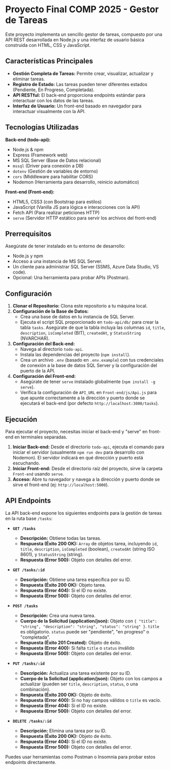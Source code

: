 # Proyecto Final COMP 2025 - Gestor de Tareas

Este proyecto implementa un sencillo gestor de tareas, compuesto por una API REST desarrollada en Node.js y una interfaz de usuario básica construida con HTML, CSS y JavaScript.

## Características Principales

* **Gestión Completa de Tareas:** Permite crear, visualizar, actualizar y eliminar tareas.
* **Registro de Estado:** Las tareas pueden tener diferentes estados (Pendiente, En Progreso, Completada).
* **API RESTful:** El back-end proporciona endpoints estándar para interactuar con los datos de las tareas.
* **Interfaz de Usuario:** Un front-end basado en navegador para interactuar visualmente con la API.

## Tecnologías Utilizadas

**Back-end (todo-api):**

* Node.js & npm
* Express (Framework web)
* MS SQL Server (Base de Datos relacional)
* `mssql` (Driver para conexión a DB)
* `dotenv` (Gestión de variables de entorno)
* `cors` (Middleware para habilitar CORS)
* Nodemon (Herramienta para desarrollo, reinicio automático)

**Front-end (Front-end):**

* HTML5, CSS3 (con Bootstrap para estilos)
* JavaScript (Vanilla JS para lógica e interacciones con la API)
* Fetch API (Para realizar peticiones HTTP)
* `serve` (Servidor HTTP estático para servir los archivos del front-end)

## Prerrequisitos

Asegúrate de tener instalado en tu entorno de desarrollo:

* Node.js y npm
* Acceso a una instancia de MS SQL Server.
* Un cliente para administrar SQL Server (SSMS, Azure Data Studio, VS code).
* Opcional: Una herramienta para probar APIs (Postman).

## Configuración

1.  **Clonar el Repositorio:** Clona este repositorio a tu máquina local.
2.  **Configuración de la Base de Datos:**
    * Crea una base de datos en tu instancia de SQL Server.
    * Ejecuta el script SQL proporcionado en `todo-api/db/` para crear la tabla `tasks`. Asegúrate de que la tabla incluya las columnas `id`, `title`, `description`, `isCompleted` (BIT), `createdAt`, y `StatusString` (NVARCHAR).
3.  **Configuración del Back-end:**
    * Navega al directorio `todo-api`.
    * Instala las dependencias del proyecto (`npm install`).
    * Crea un archivo `.env` (basado en `.env.example`) con tus credenciales de conexión a la base de datos SQL Server y la configuración del puerto de la API.
4.  **Configuración del Front-end:**
    * Asegúrate de tener `serve` instalado globalmente (`npm install -g serve`).
    * Verifica la configuración de `API_URL` en `Front-end/js/Api.js` para que apunte correctamente a la dirección y puerto donde se ejecutará el back-end (por defecto `http://localhost:3000/tasks`).


## Ejecución

Para ejecutar el proyecto, necesitas iniciar el back-end y "serve" en  front-end en terminales separadas.

1.  **Iniciar Back-end:** Desde el directorio `todo-api`, ejecuta el comando para iniciar el servidor (usualmente `npm run dev` para desarrollo con Nodemon). El servidor indicará en qué dirección y puerto está escuchando.
2.  **Iniciar Front-end:** Desde el directorio raíz del proyecto, sirve la carpeta `Front-end` usando `serve`.
3.  **Acceso:** Abre tu navegador y navega a la dirección y puerto donde se sirve el front-end (ej: `http://localhost:5000`).

## API Endpoints

La API back-end  expone los siguientes endpoints para la gestión de tareas en la ruta base `/tasks`:

* **`GET /tasks`**
    * **Descripción:** Obtiene todas las tareas.
    * **Respuesta (Éxito 200 OK):** `Array` de objetos tarea, incluyendo `id`, `title`, `description`, `isCompleted` (boolean), `createdAt` (string ISO 8601), y `StatusString` (string).
    * **Respuesta (Error 500):** Objeto con detalles del error.

* **`GET /tasks/:id`**
    * **Descripción:** Obtiene una tarea específica por su ID.
    * **Respuesta (Éxito 200 OK):** Objeto tarea.
    * **Respuesta (Error 404):** Si el ID no existe.
    * **Respuesta (Error 500):** Objeto con detalles del error.

* **`POST /tasks`**
    * **Descripción:** Crea una nueva tarea.
    * **Cuerpo de la Solicitud (application/json):** Objeto con `{ "title": "string", "description": "string", "status": "string" }`. `title` es obligatorio. `status` puede ser "pendiente", "en progreso" o "completada".
    * **Respuesta (Éxito 201 Created):** Objeto de éxito.
    * **Respuesta (Error 400):** Si falta `title` o `status` inválido 
    * **Respuesta (Error 500):** Objeto con detalles del error.

* **`PUT /tasks/:id`**
    * **Descripción:** Actualiza una tarea existente por su ID.
    * **Cuerpo de la Solicitud (application/json):** Objeto con los campos a actualizar (pueden ser `title`, `description`, `status`, o una combinación).
    * **Respuesta (Éxito 200 OK):** Objeto de éxito.
    * **Respuesta (Error 400):** Si no hay campos válidos o `title` es vacío.
    * **Respuesta (Error 404):** Si el ID no existe.
    * **Respuesta (Error 500):** Objeto con detalles del error.

* **`DELETE /tasks/:id`**
    * **Descripción:** Elimina una tarea por su ID.
    * **Respuesta (Éxito 200 OK):** Objeto de éxito.
    * **Respuesta (Error 404):** Si el ID no existe.
    * **Respuesta (Error 500):** Objeto con detalles del error.

Puedes usar herramientas como Postman o Insomnia para probar estos endpoints directamente.
